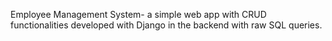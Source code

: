 Employee Management System- a simple web app with CRUD functionalities developed with Django in the backend with raw SQL queries.
